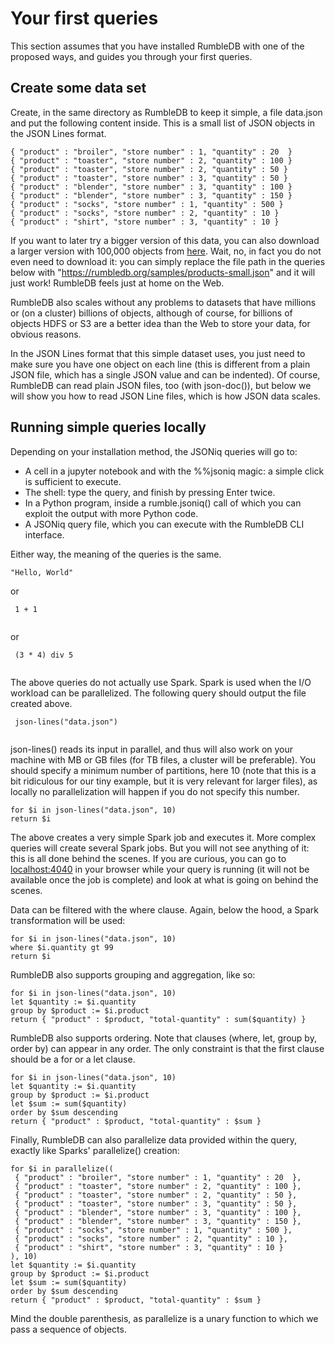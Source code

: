 # Your first queries

This section assumes that you have installed RumbleDB with one of the proposed ways, and guides you through your first queries.

## Create some data set

Create, in the same directory as RumbleDB to keep it simple, a file data.json and put the following content inside. This is a small list of JSON objects in the JSON Lines format.

```
{ "product" : "broiler", "store number" : 1, "quantity" : 20  }
{ "product" : "toaster", "store number" : 2, "quantity" : 100 }
{ "product" : "toaster", "store number" : 2, "quantity" : 50 }
{ "product" : "toaster", "store number" : 3, "quantity" : 50 }
{ "product" : "blender", "store number" : 3, "quantity" : 100 }
{ "product" : "blender", "store number" : 3, "quantity" : 150 }
{ "product" : "socks", "store number" : 1, "quantity" : 500 }
{ "product" : "socks", "store number" : 2, "quantity" : 10 }
{ "product" : "shirt", "store number" : 3, "quantity" : 10 }
```

If you want to later try a bigger version of this data, you can also download a larger version with 100,000 objects from [here](https://rumbledb.org/samples/products-small.json). Wait, no, in fact you do not even need to download it: you can simply replace the file path in the queries below with "https://rumbledb.org/samples/products-small.json" and it will just work! RumbleDB feels just at home on the Web.

RumbleDB also scales without any problems to datasets that have millions or (on a cluster) billions of objects, although of course, for billions of objects HDFS or S3 are a better idea than the Web to store your data, for obvious reasons.

In the JSON Lines format that this simple dataset uses, you just need to make sure you have one object on each line (this is different from a plain JSON file, which has a single JSON value and can be indented). Of course, RumbleDB can read plain JSON files, too (with json-doc()), but below we will show you how to read JSON Line files, which is how JSON data scales.

## Running simple queries locally

Depending on your installation method, the JSONiq queries will go to:

* A cell in a jupyter notebook and with the %%jsoniq magic: a simple click is sufficient to execute.
* The shell: type the query, and finish by pressing Enter twice.
* In a Python program, inside a rumble.jsoniq() call of which you can exploit the output with more Python code.
* A JSONiq query file, which you can execute with the RumbleDB CLI interface.

Either way, the meaning of the queries is the same.

```
"Hello, World"
```

or

```
 1 + 1
 
```

or

```
 (3 * 4) div 5
 
```

The above queries do not actually use Spark. Spark is used when the I/O workload can be parallelized. The following query should output the file created above.

```
 json-lines("data.json")
 
```

json-lines() reads its input in parallel, and thus will also work on your machine with MB or GB files (for TB files, a cluster will be preferable). You should specify a minimum number of partitions, here 10 (note that this is a bit ridiculous for our tiny example, but it is very relevant for larger files), as locally no parallelization will happen if you do not specify this number.

```
for $i in json-lines("data.json", 10)
return $i
```

The above creates a very simple Spark job and executes it. More complex queries will create several Spark jobs. But you will not see anything of it: this is all done behind the scenes. If you are curious, you can go to [localhost:4040](http://localhost:4040) in your browser while your query is running (it will not be available once the job is complete) and look at what is going on behind the scenes.

Data can be filtered with the where clause. Again, below the hood, a Spark transformation will be used:

```
for $i in json-lines("data.json", 10)
where $i.quantity gt 99
return $i
```

RumbleDB also supports grouping and aggregation, like so:

```
for $i in json-lines("data.json", 10)
let $quantity := $i.quantity
group by $product := $i.product
return { "product" : $product, "total-quantity" : sum($quantity) }
```

RumbleDB also supports ordering. Note that clauses (where, let, group by, order by) can appear in any order. The only constraint is that the first clause should be a for or a let clause.

```
for $i in json-lines("data.json", 10)
let $quantity := $i.quantity
group by $product := $i.product
let $sum := sum($quantity)
order by $sum descending
return { "product" : $product, "total-quantity" : $sum }
```

Finally, RumbleDB can also parallelize data provided within the query, exactly like Sparks' parallelize() creation:

```
for $i in parallelize((
 { "product" : "broiler", "store number" : 1, "quantity" : 20  },
 { "product" : "toaster", "store number" : 2, "quantity" : 100 },
 { "product" : "toaster", "store number" : 2, "quantity" : 50 },
 { "product" : "toaster", "store number" : 3, "quantity" : 50 },
 { "product" : "blender", "store number" : 3, "quantity" : 100 },
 { "product" : "blender", "store number" : 3, "quantity" : 150 },
 { "product" : "socks", "store number" : 1, "quantity" : 500 },
 { "product" : "socks", "store number" : 2, "quantity" : 10 },
 { "product" : "shirt", "store number" : 3, "quantity" : 10 }
), 10)
let $quantity := $i.quantity
group by $product := $i.product
let $sum := sum($quantity)
order by $sum descending
return { "product" : $product, "total-quantity" : $sum }
```

Mind the double parenthesis, as parallelize is a unary function to which we pass a sequence of objects.
